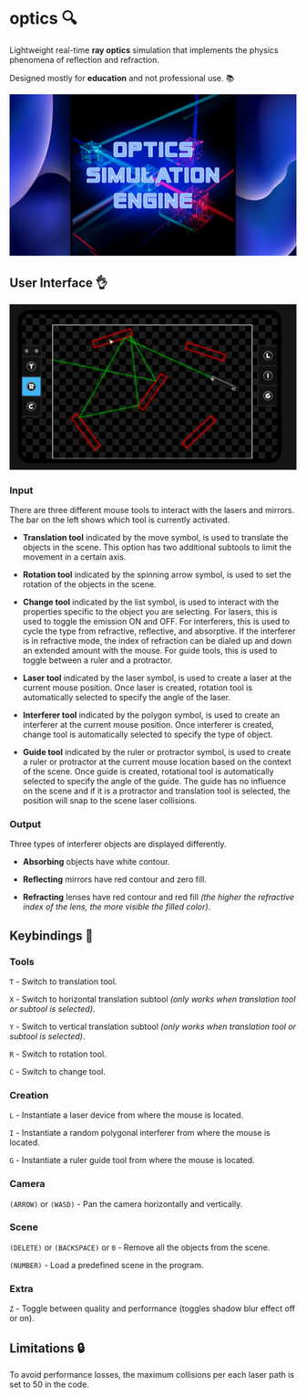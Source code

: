 # optics 🔍

Lightweight real-time **ray optics** simulation that implements the physics phenomena of reflection and refraction.

Designed mostly for **education** and not professional use. 📚

![Wallpaper](./optics/images/wallpaper.png)

## User Interface 👌

![Screenshot](./screenshot.png)

### Input

There are three different mouse tools to interact with the lasers and mirrors. The bar on the left shows which tool is currently activated.

* **Translation tool** indicated by the move symbol, is used to translate the objects in the scene.
This option has two additional subtools to limit the movement in a certain axis.

* **Rotation tool** indicated by the spinning arrow symbol, is used to set the rotation of the objects in the scene.

* **Change tool** indicated by the list symbol, is used to interact with the properties specific to the object you are selecting.
For lasers, this is used to toggle the emission ON and OFF. 
For interferers, this is used to cycle the type from refractive, reflective, and absorptive.
If the interferer is in refractive mode, the index of refraction can be dialed up and down an extended amount with the mouse.
For guide tools, this is used to toggle between a ruler and a protractor.

* **Laser tool** indicated by the laser symbol, is used to create a laser at the current mouse position.
Once laser is created, rotation tool is automatically selected to specify the angle of the laser.

* **Interferer tool** indicated by the polygon symbol, is used to create an interferer at the current mouse position.
Once interferer is created, change tool is automatically selected to specify the type of object.

* **Guide tool** indicated by the ruler or protractor symbol, is used to create a ruler or protractor at the current mouse location based on the context of the scene.
Once guide is created, rotational tool is automatically selected to specify the angle of the guide.
The guide has no influence on the scene and if it is a protractor and translation tool is selected, the position will snap to the scene laser collisions.

### Output

Three types of interferer objects are displayed differently.

* **Absorbing** objects have white contour.

* **Reflecting** mirrors have red contour and zero fill.

* **Refracting** lenses have red contour and red fill *(the higher the refractive index of the lens, the more visible the filled color)*.

## Keybindings 🔑

### Tools

```T``` - Switch to translation tool.

```X``` - Switch to horizontal translation subtool *(only works when translation tool or subtool is selected)*.

```Y``` - Switch to vertical translation subtool *(only works when translation tool or subtool is selected)*.

```R``` - Switch to rotation tool.

```C``` - Switch to change tool.

### Creation

```L``` - Instantiate a laser device from where the mouse is located.

```I``` - Instantiate a random polygonal interferer from where the mouse is located.

```G``` - Instantiate a ruler guide tool from where the mouse is located.

### Camera

```(ARROW)``` or ```(WASD)``` - Pan the camera horizontally and vertically.

### Scene

```(DELETE)``` or ```(BACKSPACE)``` or ```0``` - Remove all the objects from the scene.

```(NUMBER)``` - Load a predefined scene in the program.

### Extra

```Z``` - Toggle between quality and performance (toggles shadow blur effect off or on).

## Limitations 🔒

To avoid performance losses, the maximum collisions per each laser path is set to 50 in the code.
